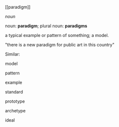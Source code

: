 [[paradigm]]

_noun_

noun: **paradigm**; plural noun: **paradigms**


   
 a typical example or pattern of something; a model.
  
  "there is a new paradigm for public art in this country"
   

  
   Similar:
  
  model
   

pattern

example

standard

prototype

archetype

ideal